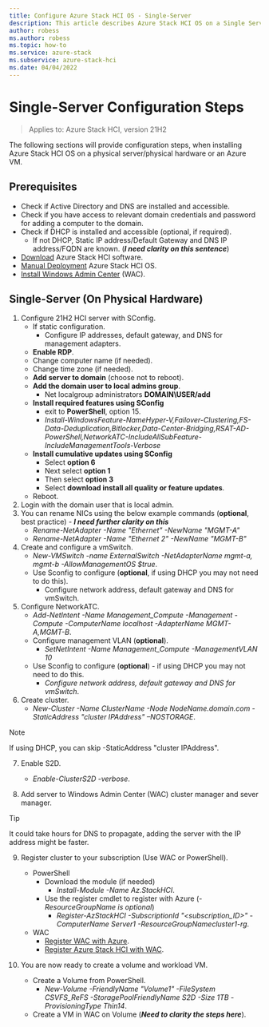 ```yaml
---
title: Configure Azure Stack HCI OS - Single-Server 
description: This article describes Azure Stack HCI OS on a Single Server
author: robess
ms.author: robess
ms.topic: how-to
ms.service: azure-stack
ms.subservice: azure-stack-hci
ms.date: 04/04/2022
---
```


# **Single-Server Configuration Steps**
> Applies to: Azure Stack HCI, version 21H2

The following sections will provide configuration steps, when installing Azure Stack HCI OS on a physical server/physical hardware or an Azure VM.
## Prerequisites

- Check if Active Directory and DNS are installed and accessible.
- Check if you have access to relevant domain credentials and password for adding a computer to the domain.
- Check if DHCP is installed and accessible (optional, if required).
    - If not DHCP, Static IP address/Default Gateway and DNS IP address/FQDN are known. (***I need clarity on this sentence***)
- [Download](https://azure.microsoft.com/products/azure-stack/hci/hci-download/) Azure Stack HCI software.
- [Manual Deployment](/azure-stack/hci/deploy/operating-system#manual-deployment) Azure Stack HCI OS.
- [Install Windows Admin Center](https://docs.microsoft.com/windows-server/manage/windows-admin-center/deploy/install) (WAC).

## **Single-Server (On Physical Hardware)**

1. Configure 21H2 HCI server with SConfig.
    - If static configuration.
        - Configure IP addresses, default gateway, and DNS for management adapters.
    - **Enable RDP**.
    - Change computer name (if needed).
    - Change time zone (if needed).
    - **Add server to domain** (choose not to reboot).
    - **Add the domain user to local admins group**.
       - Net localgroup administrators **DOMAIN\USER/add**
    - **Install required features using SConfig**
        - exit to **PowerShell**, option 15.
        - *Install-WindowsFeature-NameHyper-V,Failover-Clustering,FS-Data-Deduplication,Bitlocker,Data-Center-Bridging,RSAT-AD-PowerShell,NetworkATC-IncludeAllSubFeature-IncludeManagementTools-Verbose*
    - **Install cumulative updates using SConfig**
        - Select **option 6**
        - Next select **option 1**
        - Then select **option 3**
        - Select **download install all quality or feature updates**.
    - Reboot.
2. Login with the domain user that is local admin.
3. You can rename NICs using the below example commands (**optional**, best practice) - ***I need further clarity on this***
    - *Rename-NetAdapter -Name "Ethernet" -NewName "MGMT-A"*
    - *Rename-NetAdapter -Name "Ethernet 2" -NewName "MGMT-B"*
4. Create and configure a vmSwitch.
    - *New-VMSwitch -name ExternalSwitch -NetAdapterName mgmt-a, mgmt-b -AllowManagementOS $true*.
    - Use Sconfig to configure (**optional**, if using DHCP you may not need to do this).
        - Configure network address, default gateway and DNS for vmSwitch.
5. Configure NetworkATC.
    - *Add-NetIntent -Name Management_Compute -Management -Compute -ComputerName localhost -AdapterName MGMT-A,MGMT-B*.
    - Configure management VLAN (**optional**).
        - *SetNetIntent -Name Management_Compute -ManagementVLAN 10*
    - Use Sconfig to configure (**optional**) - if using DHCP you may not need to do this.
        - *Configure network address, default gateway and DNS for vmSwitch*.
6. Create cluster.
    - *New-Cluster -Name ClusterName -Node NodeName.domain.com -StaticAddress "cluster IPAddress" –NOSTORAGE*.

> [!NOTE]
> If using DHCP, you can skip -StaticAddress "cluster IPAddress".

7. Enable S2D.
    - *Enable-ClusterS2D -verbose*.

8. Add server to Windows Admin Center (WAC) cluster manager and sever manager.

> [!TIP]
> It could take hours for DNS to propagate, adding the server with the IP address might be faster.

9. Register cluster to your subscription (Use WAC or PowerShell).
    - PowerShell
        - Download the module (if needed)
            - *Install-Module -Name Az.StackHCI*.
        - Use the register cmdlet to register with Azure (*-ResourceGroupName is optional*)
            - *Register-AzStackHCI -SubscriptionId "<subscription_ID>" -ComputerName Server1 -ResourceGroupNamecluster1-rg*.
    - WAC
        - [Register WAC with Azure](https://docs.microsoft.com/azure-stack/hci/manage/register-windows-admin-center).
        - [Register Azure Stack HCI with WAC](https://docs.microsoft.com/azure-stack/hci/deploy/register-with-azure#register-a-cluster-using-windows-admin-center).

10. You are now ready to create a volume and workload VM.
    - Create a Volume from PowerShell.
        - *New-Volume -FriendlyName "Volume1" -FileSystem CSVFS_ReFS -StoragePoolFriendlyName S2D -Size 1TB -ProvisioningType Thin14*.
    - Create a VM in WAC on Volume (***Need to clarity the steps here***).

